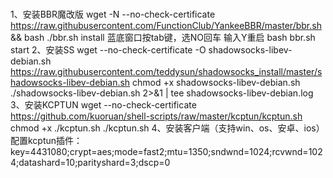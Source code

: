 #
1、安装BBR魔改版
wget -N --no-check-certificate https://raw.githubusercontent.com/FunctionClub/YankeeBBR/master/bbr.sh && bash ./bbr.sh install
蓝底窗⼝按tab键，选NO回车
输入Y重启
bash bbr.sh start
2、安装SS
wget --no-check-certificate -O shadowsocks-libev-debian.sh https://raw.githubusercontent.com/teddysun/shadowsocks_install/master/shadowsocks-libev-debian.sh
chmod +x shadowsocks-libev-debian.sh
./shadowsocks-libev-debian.sh 2>&1 | tee shadowsocks-libev-debian.log
3、安装KCPTUN
wget --no-check-certificate https://github.com/kuoruan/shell-scripts/raw/master/kcptun/kcptun.sh
chmod +x ./kcptun.sh
./kcptun.sh
4、安装客户端（支持win、os、安卓、ios）
配置kcptun插件：
key=4431080;crypt=aes;mode=fast2;mtu=1350;sndwnd=1024;rcvwnd=1024;datashard=10;parityshard=3;dscp=0
